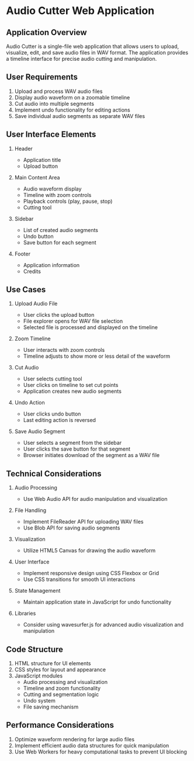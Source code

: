 # Audio Cutter Web Application

## Application Overview

Audio Cutter is a single-file web application that allows users to upload, visualize, edit, and save audio files in WAV format. The application provides a timeline interface for precise audio cutting and manipulation.

## User Requirements

1. Upload and process WAV audio files
2. Display audio waveform on a zoomable timeline
3. Cut audio into multiple segments
4. Implement undo functionality for editing actions
5. Save individual audio segments as separate WAV files

## User Interface Elements

1. Header
   - Application title
   - Upload button

2. Main Content Area
   - Audio waveform display
   - Timeline with zoom controls
   - Playback controls (play, pause, stop)
   - Cutting tool

3. Sidebar
   - List of created audio segments
   - Undo button
   - Save button for each segment

4. Footer
   - Application information
   - Credits

## Use Cases

1. Upload Audio File
   - User clicks the upload button
   - File explorer opens for WAV file selection
   - Selected file is processed and displayed on the timeline

2. Zoom Timeline
   - User interacts with zoom controls
   - Timeline adjusts to show more or less detail of the waveform

3. Cut Audio
   - User selects cutting tool
   - User clicks on timeline to set cut points
   - Application creates new audio segments

4. Undo Action
   - User clicks undo button
   - Last editing action is reversed

5. Save Audio Segment
   - User selects a segment from the sidebar
   - User clicks the save button for that segment
   - Browser initiates download of the segment as a WAV file

## Technical Considerations

1. Audio Processing
   - Use Web Audio API for audio manipulation and visualization

2. File Handling
   - Implement FileReader API for uploading WAV files
   - Use Blob API for saving audio segments

3. Visualization
   - Utilize HTML5 Canvas for drawing the audio waveform

4. User Interface
   - Implement responsive design using CSS Flexbox or Grid
   - Use CSS transitions for smooth UI interactions

5. State Management
   - Maintain application state in JavaScript for undo functionality

6. Libraries
   - Consider using wavesurfer.js for advanced audio visualization and manipulation

## Code Structure

1. HTML structure for UI elements
2. CSS styles for layout and appearance
3. JavaScript modules
   - Audio processing and visualization
   - Timeline and zoom functionality
   - Cutting and segmentation logic
   - Undo system
   - File saving mechanism

## Performance Considerations

1. Optimize waveform rendering for large audio files
2. Implement efficient audio data structures for quick manipulation
3. Use Web Workers for heavy computational tasks to prevent UI blocking
